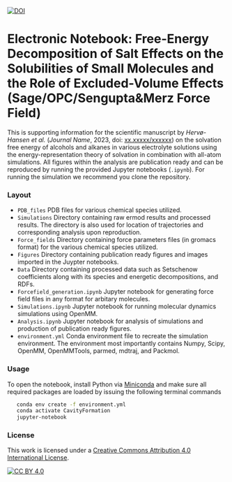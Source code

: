 [![DOI](https://zenodo.org/badge/DOI/10.5281/zenodo.8307991.svg)](https://doi.org/10.5281/zenodo.8307991)

# Electronic Notebook: Free-Energy Decomposition of Salt Effects on the Solubilities of Small Molecules and the Role of Excluded-Volume Effects (Sage/OPC/Sengupta&Merz Force Field) 

This is supporting information for the scientific manuscript by _Hervø-Hansen et al._ (_Journal Name_, 2023, doi: [xx.xxxxx/xxxxxx](https://hervoe.dk)) on the solvation free energy of alcohols and alkanes in various electrolyte solutions using the energy-representation theory of solvation in combination with all-atom simulations. All figures within the analysis are publication ready and can be reproduced by running the provided Jupyter notebooks (`.ipynb`). For running the simulation we recommend you clone the repository.

### Layout
- `PDB_files` PDB files for various chemical species utilized.
- `Simulations` Directory containing raw ermod results and processed results. The directory is also used for location of trajectories and corresponding analysis upon reproduction.
- `Force_fields` Directory containing force parameters files (in gromacs format) for the various chemical species utilized.
- `Figures` Directory containing publication ready figures and images imported in the Juypter notebooks.
- `Data` Directory containing processed data such as Setschenow coefficients along with its species and energetic decompositions, and RDFs.
- `Forcefield_generation.ipynb` Jupyter notebook for generating force field files in any format for arbitary molecules.
- `Simulations.ipynb` Jupyter notebook for running molecular dynamics simulations using OpenMM.
- `Analysis.ipynb` Jupyter notebook for analysis of simulations and production of publication ready figures.
- `environment.yml` Conda environment file to recreate the simulation environment. The environment most importantly contains Numpy, Scipy, OpenMM, OpenMMTools, parmed, mdtraj, and Packmol.

### Usage
To open the notebook, install Python via [Miniconda](https://conda.io/miniconda.html) and make sure all required packages are loaded by issuing the following terminal commands
```bash
   conda env create -f environment.yml
   conda activate CavityFormation
   jupyter-notebook
```

### License
This work is licensed under a
[Creative Commons Attribution 4.0 International License][cc-by].

[![CC BY 4.0][cc-by-image]][cc-by]

[cc-by]: http://creativecommons.org/licenses/by/4.0/
[cc-by-image]: https://i.creativecommons.org/l/by/4.0/88x31.png
[cc-by-shield]: https://img.shields.io/badge/License-CC%20BY%204.0-lightgrey.svg
